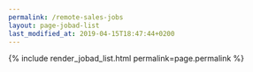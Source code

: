 ```yaml
---
permalink: /remote-sales-jobs
layout: page-jobad-list
last_modified_at: 2019-04-15T18:47:44+0200
---
```

{% include render_jobad_list.html permalink=page.permalink %}
